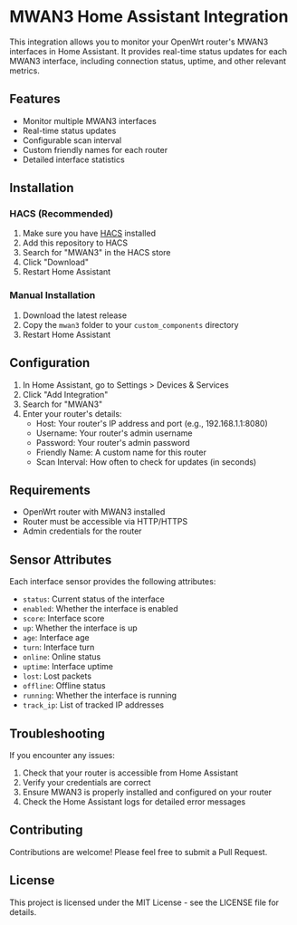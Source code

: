 # MWAN3 Home Assistant Integration

This integration allows you to monitor your OpenWrt router's MWAN3 interfaces in Home Assistant. It provides real-time status updates for each MWAN3 interface, including connection status, uptime, and other relevant metrics.

## Features

- Monitor multiple MWAN3 interfaces
- Real-time status updates
- Configurable scan interval
- Custom friendly names for each router
- Detailed interface statistics

## Installation

### HACS (Recommended)

1. Make sure you have [HACS](https://hacs.xyz/) installed
2. Add this repository to HACS
3. Search for "MWAN3" in the HACS store
4. Click "Download"
5. Restart Home Assistant

### Manual Installation

1. Download the latest release
2. Copy the `mwan3` folder to your `custom_components` directory
3. Restart Home Assistant

## Configuration

1. In Home Assistant, go to Settings > Devices & Services
2. Click "Add Integration"
3. Search for "MWAN3"
4. Enter your router's details:
   - Host: Your router's IP address and port (e.g., 192.168.1.1:8080)
   - Username: Your router's admin username
   - Password: Your router's admin password
   - Friendly Name: A custom name for this router
   - Scan Interval: How often to check for updates (in seconds)

## Requirements

- OpenWrt router with MWAN3 installed
- Router must be accessible via HTTP/HTTPS
- Admin credentials for the router

## Sensor Attributes

Each interface sensor provides the following attributes:

- `status`: Current status of the interface
- `enabled`: Whether the interface is enabled
- `score`: Interface score
- `up`: Whether the interface is up
- `age`: Interface age
- `turn`: Interface turn
- `online`: Online status
- `uptime`: Interface uptime
- `lost`: Lost packets
- `offline`: Offline status
- `running`: Whether the interface is running
- `track_ip`: List of tracked IP addresses

## Troubleshooting

If you encounter any issues:

1. Check that your router is accessible from Home Assistant
2. Verify your credentials are correct
3. Ensure MWAN3 is properly installed and configured on your router
4. Check the Home Assistant logs for detailed error messages

## Contributing

Contributions are welcome! Please feel free to submit a Pull Request.

## License

This project is licensed under the MIT License - see the LICENSE file for details. 